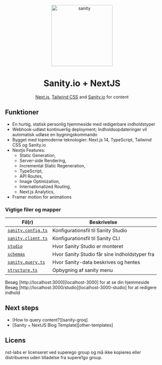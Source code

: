 <div align="center"> 
  <img width="200" alt="sanity" src="https://github.com/Evavic44/sanity-nextjs-site/assets/62628408/27a0746c-addc-478b-b052-9b3890371036">
  <h1>Sanity.io + NextJS </h1>
  <p> <a href="https://nextjs.org">Next.js</a>, <a href="https://tailwindcss.com">Tailwind CSS</a> and <a href="https://sanity.io">Sanity.io</a> for content</p>
</div>

## Funktioner

- En hurtig, statisk personlig hjemmeside med redigerbare indholdstyper
- Webhook-udløst kontinuerlig deployment; Indholdsopdateringer vil automatisk udløse en bygningskommando
- Bygget med topmoderne teknologier: Next.js 14, TypeScript, Tailwind CSS og Sanity.io
- Nextjs Features: 
  - Static Generation, 
  - Server-side Rendering, 
  - Incremental Static Regeneration,
  - TypeScript,
  - API Routes,
  - Image Optimization,
  - Internationalized Routing,
  - Next.js Analytics,
- Framer motion for animations


### Vigtige filer og mapper

| Fil(r)                                                    | Beskrivelse                                   |
| --------------------------------------------------------- | --------------------------------------------- |
| [`sanity.config.ts`](sanity.config.ts)                    | Konfigurationsfil til Sanity Studio           |
| [`sanity.client.ts`](sanity/sanity.client.ts)             | Konfigurationsfil til Sanity CLI              |
| [`studio`](<./app/(studio)/studio/[[...index]]/page.tsx>) | Hvor Sanity Studio er monteret                |
| [`schemas`](./schemas)                                    | Hvor Sanity Studio får sine indholdstyper fra |
| [`sanity.query.ts`](./sanity/sanity.query.ts)             | Hvor Sanity-data beskrives og hentes          |
| [`structure.ts`](./structure.js)                          | Opbygning af sanity menu                      |


Besøg [http://localhost:3000][localhost-3000] for at se din hjemmeside <br />
Besøg [http://localhost:3000/studio][localhost-3000-studio] for at redigere indhold

## Next steps

- [How to query content?][sanity-groq]
- [Sanity + NextJS Blog Template][other-templates]

## Licens
nst-labs er licenseret ved superego group og må ikke kopieres eller distribueres uden tilladelse fra supere1go group.